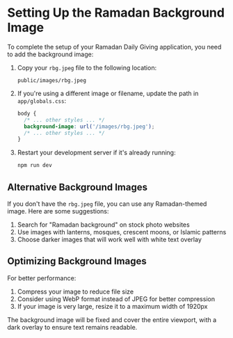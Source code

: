 # Setting Up the Ramadan Background Image

To complete the setup of your Ramadan Daily Giving application, you need to add the background image:

1. Copy your `rbg.jpeg` file to the following location:
   ```
   public/images/rbg.jpeg
   ```

2. If you're using a different image or filename, update the path in `app/globals.css`:
   ```css
   body {
     /* ... other styles ... */
     background-image: url('/images/rbg.jpeg');
     /* ... other styles ... */
   }
   ```

3. Restart your development server if it's already running:
   ```bash
   npm run dev
   ```

## Alternative Background Images

If you don't have the `rbg.jpeg` file, you can use any Ramadan-themed image. Here are some suggestions:

1. Search for "Ramadan background" on stock photo websites
2. Use images with lanterns, mosques, crescent moons, or Islamic patterns
3. Choose darker images that will work well with white text overlay

## Optimizing Background Images

For better performance:

1. Compress your image to reduce file size
2. Consider using WebP format instead of JPEG for better compression
3. If your image is very large, resize it to a maximum width of 1920px

The background image will be fixed and cover the entire viewport, with a dark overlay to ensure text remains readable. 